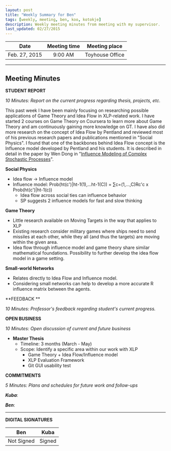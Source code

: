 ```yaml
---
layout: post
title: "Weekly Summary for Ben"
tags: [weekly, meeting, ben, koo, kotokje]
description: Weekly meeting minutes from meeting with my supervisor.
last_updated: 02/27/2015
---
```


|**Date** |**Meeting time**|**Meeting place**
| ------------- |:----------------:|:-------:
|Feb. 27, 2015| 9:00 AM | Toyhouse Office


----------


Meeting Minutes
------

 **STUDENT REPORT** 

 *10 Minutes: Report on the current progress regarding thesis, projects, etc.*

This past week I have been mainly focusing on researching possible applications of Game Theory and Idea Flow in XLP-related work. I have started 2 courses on Game Theory on Coursera to learn more about Game Theory and am continuously gaining more knowledge on GT. I have also did more research on the concept of Idea Flow by Pentland and reviewed most of his previous research papers and publications mentioned in "Social Physics". I found that one of the backbones behind Idea Flow concept is the Influence model developed by Pentland and his students. It is described in detail in the paper by Wen Dong in "[Influence Modeling of Complex Stochastic Processes](http://vismod.media.mit.edu/vismod/demos/influence-model/wdong06thesis.pdf)".  

**Social Physics**

-	Idea flow -> Influence model
-	Influence model: Prob(ht(c')|ht-1(1),...ht-1(C)) = ∑c=(1,...,C)Rc'c x Prob(ht(c')|ht-1(c))
	-	Idea flow across social ties can influence behavior
	-	SP suggests 2 influence models for fast and slow thinking

**Game Theory**

-	Little research available on Moving Targets in the way that applies to XLP
-	Existing research consider military games where ships need to send missiles at each other, while they all (and thus the targets) are moving within the given area.
-	Idea flow through influence model and game theory share similar mathematical foundations. Possibility to further develop the idea flow model in a game setting.

**Small-world Networks**

- Relates directly to Idea Flow and Influence model.
- Considering small networks can help to develop a more accurate R influence matrix between the agents.

 

**FEEDBACK **
 
 *10 Minutes: Professor's feedback regarding student's current progress.*
 

**OPEN BUSINESS**

*10 Minutes: Open discussion of current and future business*

- **Master Thesis**
	- Timeline: 3 months (March - May)
	- Scope: Identify a specific area within our work with XLP
		- Game Theory + Idea Flow/Influence model
		- XLP Evaluation Framework
		- Git GUI usability test

**COMMITMENTS**

*5 Minutes: Plans and schedules for future work and follow-ups*



***Kuba***:



***Ben***:




----------


**DIGITAL SIGNATURES**

|**Ben** |**Kuba**|
| ------------- |----------------|
|Not Signed| Signed
